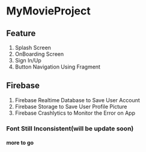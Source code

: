# MyMovieProject

## Feature
1. Splash Screen
2. OnBoarding Screen
3. Sign In/Up
4. Button Navigation Using Fragment

## Firebase
1. Firebase Realtime Database to Save User Account
2. Firebase Storage to Save User Profile Picture
3. Firebase Crashlytics to Monitor the Error on App
### Font Still Inconsistent(will be update soon)

#### more to go
